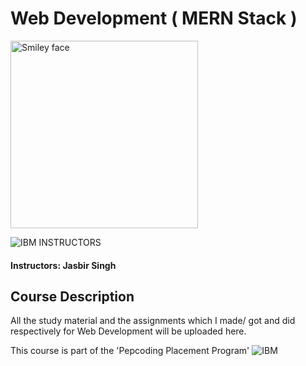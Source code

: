# Web Development ( MERN Stack )

<img src="https://www.pepcoding.com/images/logo.png" alt="Smiley face" height="300" width="300">

![IBM](http://i.imgur.com/Qktqnu1.png) INSTRUCTORS
#### Instructors: Jasbir Singh

## Course Description

All the study material and the assignments which I made/ got and did respectively for Web Development will be uploaded here.

This course is part of the 'Pepcoding Placement Program'
![IBM](https://i.imgur.com/j6yW3WS.png)
